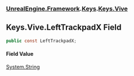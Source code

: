 ### [UnrealEngine.Framework](./UnrealEngine-Framework.md 'UnrealEngine.Framework').[Keys](./Keys.md 'UnrealEngine.Framework.Keys').[Keys.Vive](./Keys-Vive.md 'UnrealEngine.Framework.Keys.Vive')
## Keys.Vive.LeftTrackpadX Field
  
```csharp
public const LeftTrackpadX;
```
#### Field Value
[System.String](https://docs.microsoft.com/en-us/dotnet/api/System.String 'System.String')  

